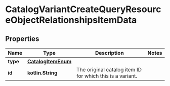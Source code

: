 
# CatalogVariantCreateQueryResourceObjectRelationshipsItemData

## Properties
| Name | Type | Description | Notes |
| ------------ | ------------- | ------------- | ------------- |
| **type** | [**CatalogItemEnum**](CatalogItemEnum.md) |  |  |
| **id** | **kotlin.String** | The original catalog item ID for which this is a variant. |  |



